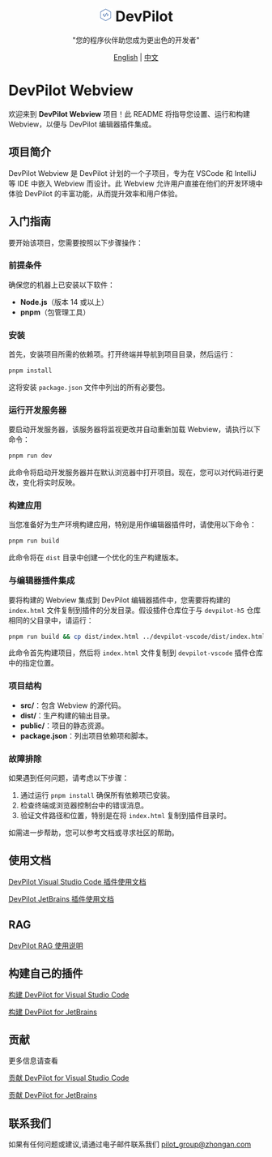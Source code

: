 <div align=center>

# <img src="./src/assets/devhelper.svg" width="26"> DevPilot

"您的程序伙伴助您成为更出色的开发者"

[English](README.md) | [中文](README_ZH.md)

</div>

# DevPilot Webview

欢迎来到 **DevPilot Webview** 项目！此 README 将指导您设置、运行和构建 Webview，以便与 DevPilot 编辑器插件集成。

## 项目简介

DevPilot Webview 是 DevPilot 计划的一个子项目，专为在 VSCode 和 IntelliJ 等 IDE 中嵌入 Webview 而设计。此 Webview 允许用户直接在他们的开发环境中体验 DevPilot 的丰富功能，从而提升效率和用户体验。

## 入门指南

要开始该项目，您需要按照以下步骤操作：

### 前提条件

确保您的机器上已安装以下软件：

- **Node.js**（版本 14 或以上）
- **pnpm**（包管理工具）

### 安装

首先，安装项目所需的依赖项。打开终端并导航到项目目录，然后运行：

```sh
pnpm install
```

这将安装 `package.json` 文件中列出的所有必要包。

### 运行开发服务器

要启动开发服务器，该服务器将监视更改并自动重新加载 Webview，请执行以下命令：

```sh
pnpm run dev
```

此命令将启动开发服务器并在默认浏览器中打开项目。现在，您可以对代码进行更改，变化将实时反映。

### 构建应用

当您准备好为生产环境构建应用，特别是用作编辑器插件时，请使用以下命令：

```sh
pnpm run build
```

此命令将在 `dist` 目录中创建一个优化的生产构建版本。

### 与编辑器插件集成

要将构建的 Webview 集成到 DevPilot 编辑器插件中，您需要将构建的 `index.html` 文件复制到插件的分发目录。假设插件仓库位于与 `devpilot-h5` 仓库相同的父目录中，请运行：

```sh
pnpm run build && cp dist/index.html ../devpilot-vscode/dist/index.html
```

此命令首先构建项目，然后将 `index.html` 文件复制到 `devpilot-vscode` 插件仓库中的指定位置。

### 项目结构

- **src/**：包含 Webview 的源代码。
- **dist/**：生产构建的输出目录。
- **public/**：项目的静态资源。
- **package.json**：列出项目依赖项和脚本。

### 故障排除

如果遇到任何问题，请考虑以下步骤：

1. 通过运行 `pnpm install` 确保所有依赖项已安装。
2. 检查终端或浏览器控制台中的错误消息。
3. 验证文件路径和位置，特别是在将 `index.html` 复制到插件目录时。

如需进一步帮助，您可以参考文档或寻求社区的帮助。

## 使用文档

[DevPilot Visual Studio Code 插件使用文档](https://github.com/openpilot-hub/documentation/blob/main/README_VSCode.md)

[DevPilot JetBrains 插件使用文档](https://github.com/openpilot-hub/documentation/blob/main/README_JetBrains.md)

## RAG

[DevPilot RAG 使用说明](https://github.com/openpilot-hub/documentation/blob/main/README_RAG.md)

## 构建自己的插件

[构建 DevPilot for Visual Studio Code](https://github.com/openpilot-hub/devpilot-vscode/blob/main/BUILD_PLUGIN_ZH.md)

[构建 DevPilot for JetBrains](https://github.com/openpilot-hub/devpilot-intellij/blob/main/BUILD_PLUGIN_ZH.md)

## 贡献

更多信息请查看

[贡献 DevPilot for Visual Studio Code](https://github.com/openpilot-hub/devpilot-vscode/blob/main/CONTRIBUTING_ZH.md)

[贡献 DevPilot for JetBrains](https://github.com/openpilot-hub/devpilot-intellij/blob/main/CONTRIBUTING_ZH.md)

## 联系我们

如果有任何问题或建议,请通过电子邮件联系我们 [pilot_group@zhongan.com](mailto:pilot_group@zhongan.com)